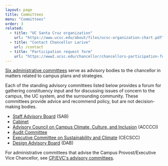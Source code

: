 ```yaml
---
layout: page
title: Committees
menu: "Committees"
order: 3
related:
  - title: "UC Santa Cruz organization"
    url: "https://www.ucsc.edu/about/files/ucsc-organization-chart.pdf"
  - title: "Contact Chancellor Larive"
    url: /contact
  - title: "Participation request form"
    url: "https://www2.ucsc.edu/chancellor/chancellors-participation-form/"
---
```


[Six administrative committees](/assets/pdfs/chancellor-committees.pdf) serve as advisory bodies to the chancellor in matters related to campus plans and strategies.

Each of the standing advisory committees listed below provides a forum for gathering constituency input and for discussing issues of concern to the campus, the UC system, and the surrounding community. These committees provide advice and recommend policy, but are not decision-making bodies.

- [Staff Advisory Board](/assets/pdfs/sab.pdf) (SAB)
- [Cabinet](/assets/pdfs/cabinet.pdf)
- [Advisory Council on Campus Climate, Culture, and Inclusion](/assets/pdfs/acccci.pdf) (ACCCCI)
- [Audit Committee](/assets/pdfs/audit.pdf)
- [Executive Committee on Sustainability and Climate](/assets/pdfs/cecscc.pdf) (CECSCC)
- [Design Advisory Board](/assets/pdfs/dab.pdf) (DAB)

For administrative committees that advise the Campus Provost/Executive Vice Chancellor, see [CP/EVC's advisory committees](https://cpevc.ucsc.edu/about/committees/).
